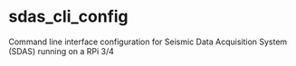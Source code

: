 # sdas_cli_config
Command line interface configuration for Seismic Data Acquisition System (SDAS) running on a RPi 3/4
